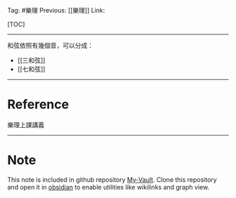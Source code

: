 Tag: #樂理 
Previous: [[樂理]]
Link: 

[TOC]

---

和弦依照有幾個音，可以分成：

- [[三和弦]]
- [[七和弦]]

---

# Reference

樂理上課講義

---

# Note

This note is included in github repository [My-Vault](https://github.com/LittleD3092/My-Vault.git). Clone this repository and open it in [obsidian](https://obsidian.md/) to enable utilities like wikilinks and graph view.